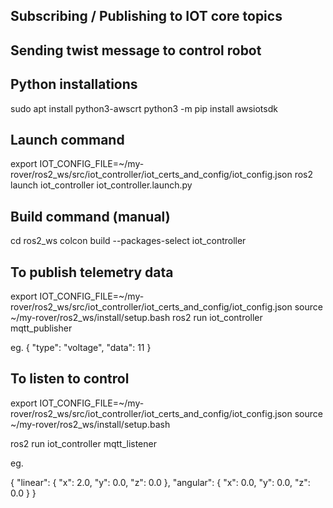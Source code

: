 ## Subscribing / Publishing to IOT core topics 
## Sending twist message to control robot

## Python installations
sudo apt install python3-awscrt
python3 -m pip install awsiotsdk

## Launch command
export IOT_CONFIG_FILE=~/my-rover/ros2_ws/src/iot_controller/iot_certs_and_config/iot_config.json
ros2 launch iot_controller iot_controller.launch.py 

## Build command (manual)
cd ros2_ws
colcon build --packages-select iot_controller

## To publish telemetry data

export IOT_CONFIG_FILE=~/my-rover/ros2_ws/src/iot_controller/iot_certs_and_config/iot_config.json
source ~/my-rover/ros2_ws/install/setup.bash
ros2 run iot_controller mqtt_publisher

eg. 
{
  "type": "voltage",
  "data": 11
}

## To listen to control

export IOT_CONFIG_FILE=~/my-rover/ros2_ws/src/iot_controller/iot_certs_and_config/iot_config.json
source ~/my-rover/ros2_ws/install/setup.bash

ros2 run iot_controller mqtt_listener

eg.

{
  "linear": {
    "x": 2.0,
    "y": 0.0,
    "z": 0.0
  },
  "angular": {
    "x": 0.0,
    "y": 0.0,
    "z": 0.0
  }
}

